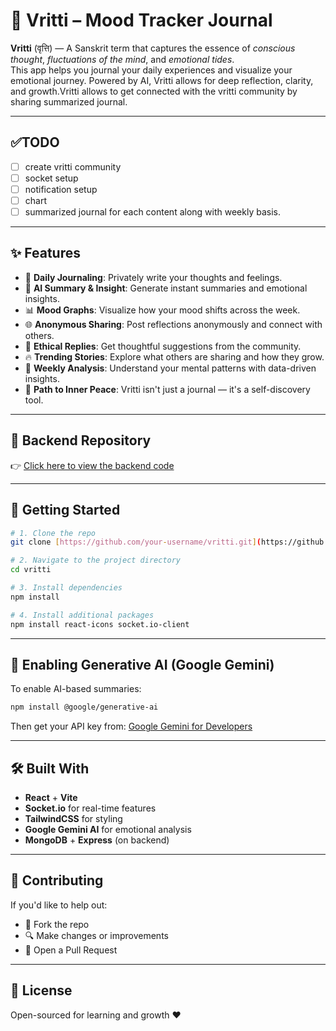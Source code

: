 # 🧠 Vritti – Mood Tracker Journal

**Vritti** (वृत्ति) — A Sanskrit term that captures the essence of *conscious thought*, *fluctuations of the mind*, and *emotional tides*.  
This app helps you journal your daily experiences and visualize your emotional journey. Powered by AI, Vritti allows for deep reflection, clarity, and growth.Vritti allows to get connected with the vritti community by sharing summarized journal.

----
## ✅TODO
- [ ] create vritti community
- [ ] socket setup
- [ ] notification setup
- [ ] chart
- [ ] summarized journal for each content along with weekly basis.
---

## ✨ Features

- 📝 **Daily Journaling**: Privately write your thoughts and feelings.
- 🧠 **AI Summary & Insight**: Generate instant summaries and emotional insights.
- 📊 **Mood Graphs**: Visualize how your mood shifts across the week.
- 🌐 **Anonymous Sharing**: Post reflections anonymously and connect with others.
- 💬 **Ethical Replies**: Get thoughtful suggestions from the community.
- 🔥 **Trending Stories**: Explore what others are sharing and how they grow.
- 🎯 **Weekly Analysis**: Understand your mental patterns with data-driven insights.
- 🧘 **Path to Inner Peace**: Vritti isn't just a journal — it's a self-discovery tool.

---

## 📁 Backend Repository

👉 [Click here to view the backend code](https://github.com/astrospkc/mood-tracker-backend-)

---

## 🚀 Getting Started

```bash
# 1. Clone the repo
git clone [https://github.com/your-username/vritti.git](https://github.com/astrospkc/mood-tracker-journal-frontend-.git)

# 2. Navigate to the project directory
cd vritti

# 3. Install dependencies
npm install

# 4. Install additional packages
npm install react-icons socket.io-client
```

---

## 🧠 Enabling Generative AI (Google Gemini)

To enable AI-based summaries:

```bash
npm install @google/generative-ai
```

Then get your API key from: [Google Gemini for Developers](https://ai.google.dev/)

---

## 🛠 Built With

- **React** + **Vite**
- **Socket.io** for real-time features
- **TailwindCSS** for styling
- **Google Gemini AI** for emotional analysis
- **MongoDB** + **Express** (on backend)

---

## 🤝 Contributing

If you'd like to help out:

- 🍝 Fork the repo
- 🔍 Make changes or improvements
- 🔄 Open a Pull Request

---

## 📜 License

Open-sourced for learning and growth ❤️
